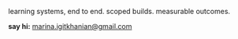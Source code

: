 learning systems, end to end.
scoped builds. measurable outcomes.

**say hi:** marina.igitkhanian@gmail.com
